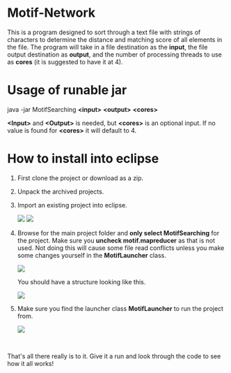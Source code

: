 # Motif-Network
<p>This is a program designed to sort through a text file with strings of characters to determine the distance and matching score of all elements in the file.
The program will take in a file destination as the <strong>input</strong>, the file output destination as <strong>output</strong>,
and the number of processing threads to use as <strong>cores</strong> (it is suggested to have it at 4).</p>

# Usage of runable jar
<p>java -jar MotifSearching  <strong>&lt;input&gt;</strong>  <strong>&lt;output&gt;</strong>  <strong>&lt;cores&gt;</strong></p>
<p><strong>&lt;Input&gt;</strong> and <strong>&lt;Output&gt;</strong> is needed, but <strong>&lt;cores&gt;</strong> is an optional input. If no value is found for 
	<strong>&lt;cores&gt;</strong> it will default to 4.</p>

# How to install into eclipse
<ol>
<li><p>First clone the project or download as a zip.</p></li>

<li><p>Unpack the archived projects.</p></li>

<li><p>Import an existing project into eclipse.</p>
	<img src="https://i.gyazo.com/acddb3bfee3076def77af128685c6818.png"></img>
	<img src="https://i.gyazo.com/dbc6dbdc5707411c981c4a8831eae494.png"></img></li>

<li><p>Browse for the main project folder and <strong>only select MotifSearching</strong> for the project.
	Make sure you <strong>uncheck motif.mapreducer</strong> as that is not used. Not doing this will cause some file read conflicts unless 
	you make some changes yourself in the <strong>MotifLauncher</strong> class.</p>
	<img src="https://i.gyazo.com/f1de7db60fa883ebb7ac5c27409914c3.png"></img><p>You should have a structure looking like this.</p>
	<img src="https://i.gyazo.com/32968f2c1266cf1408f9c48747dea6ad.png"></img></li>

<li><p>Make sure you find the launcher class <strong>MotifLauncher</strong> to run the project from.</p>
	<img src="https://i.gyazo.com/679f5ec1ab132ec2c1113cf73ab7ccef.png"></img></li>
</ol>
<br>
<p>That's all there really is to it. Give it a run and look through the code to see how it all works!</p>
